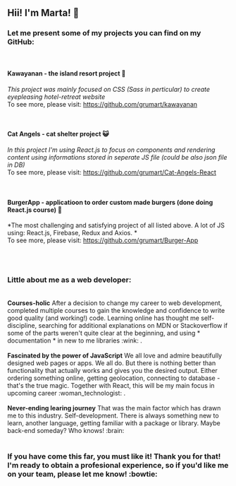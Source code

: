 ## Hii! I'm Marta! 👋
### Let me present some of my projects you can find on my GitHub:
</br>

#### Kawayanan - the island resort project :palm_tree:

*This project was mainly focused on CSS (Sass in perticular) to create eyepleasing hotel-retreat website* </br>
To see more, please visit: https://github.com/grumart/kawayanan 

</br>

#### Cat Angels - cat shelter project :smiley_cat:

*In this project I'm using React.js to focus on components and rendering content using informations stored in seperate JS file (could be also json file in DB)* </br>
To see more, please visit: https://github.com/grumart/Cat-Angels-React

</br>

#### BurgerApp - applicatioon to order custom made burgers (done doing React.js course) :hamburger:

*The most challenging and satisfying project of all listed above. A lot of JS using: React.js, Firebase, Redux and Axios. * </br>
To see more, please visit: https://github.com/grumart/Burger-App

</br>
</br>

### Little about me as a web developer:
</br>
<b>Courses-holic</b> After a decision to change my career to web development, completed multiple courses to gain the knowledge and confidence to write good quality (and working!) code. Learning online has thought me self-discipline, searching for additional explanations on MDN or Stackoverflow if some of the parts weren't quite clear at the beginning, and using * documentation * in new to me libraries :wink: . </br></br>
<b>Fascinated by the power of JavaScript</b> We all love and admire beautifully designed web pages or apps. We all do. But there is nothing better than functionality that actually works and gives you the desired output. Either ordering something online, getting geolocation, connecting to database - that's the true magic. Together with React, this will be my main focus in upcoming career :woman_technologist: . </br></br>
<b>Never-ending learing journey</b> That was the main factor which has drawn me to this industry. Self-development. There is always something new to learn, another language, getting familiar with a package or library. Maybe back-end someday? Who knows! :brain: </br></br>

### If you have come this far, you must like it! Thank you for that! I'm ready to obtain a profesional experience, so if you'd like me on your team, please let me know! :bowtie:

